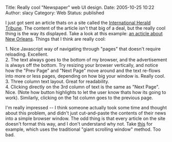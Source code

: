 Title: Really cool "Newspaper" web UI design.
Date: 2005-10-25 10:22
Author: slacy
Category: Web
Status: published

I just got sent an article thats on a site called the [International
Herald Tribune](http://iht.com). The content of the article isn't that
big of a deal, but the really cool thing is the way its displayed. Take
a look at this example: [an acticle about New
Orleans](http://www.iht.com/articles/2005/10/19/features/arch.php).
Things that I think are really cool:

1\. Nice Javascript way of navigating through "pages" that doesn't
require reloading. Excellent.  
2. The text always goes to the bottom of my browser, and the
advertisement is always off the bottom. Try resizing your browser
vertically, and notice how the "Prev Page" and "Next Page" move around
and the text re-flows into more or less pages, depending on how big your
window is. Really cool.  
3. Three column text layout. Great for readability.  
4. Clicking directly on the 3rd column of text is the same as "Next
Page". Nice. (Note how button highlights to let the user know thats how
its going to work). Similarly, clicking on the 1st column goes to the
previous page.

I'm really impressed -- I think someone actually took some time and
thought about this problem, and didn't just cut-and-paste the contents
of their news into a simple browser window. The odd thing is that every
article on the site doesn't format this way, and I don't understand why
not. Take
[this](http://www.iht.com/articles/2005/10/25/business/assess.php) for
example, which uses the traditional "giant scrolling window" method. Too
bad.
